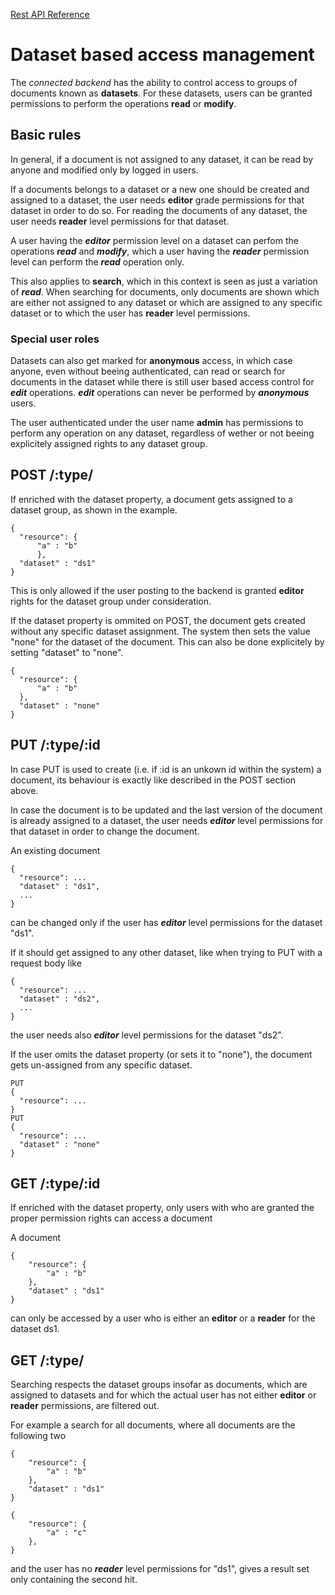 [Rest API Reference](rest-api-reference.md)

# Dataset based access management

The *connected backend* has the ability to control access to groups
of documents known as **datasets**. For these datasets, users can be granted permissions
to perform the operations **read** or **modify**.

## Basic rules

In general, if a document is not assigned to any dataset, it can be read by anyone
and modified only by logged in users.

If a documents belongs to a dataset or a new one should be created and assigned to a dataset,
the user needs **editor** grade permissions for that dataset in order to do so. 
For reading the documents of any dataset, the user needs **reader** level permissions 
for that dataset. 

A user having the ***editor*** permission level on a dataset can perfom the operations ***read***
and ***modify***, which a user having the ***reader*** permission level can perform the ***read***
operation only.

This also applies to **search**, which in this context is seen as just 
a variation of ***read***. When searching for documents, only documents are shown 
which are either not assigned to any dataset or which
are assigned to any specific dataset or to which the user has **reader** level permissions.

### Special user roles

Datasets can also get marked for **anonymous** access, in which case anyone, even without beeing
authenticated, can read or search for documents in the dataset while there is still user based
access control for ***edit*** operations. ***edit*** operations can never be performed by 
***anonymous*** users.

The user authenticated under the user name **admin** has permissions to perform any operation
on any dataset, regardless of wether or not beeing explicitely assigned rights to any dataset group.

## POST /:type/

If enriched with the dataset property, a document gets
assigned to a dataset group, as shown in the example.

```
{
  "resource": {
      "a" : "b"
      },
  "dataset" : "ds1"
}
```

This is only allowed if the user posting to the backend is 
granted **editor** rights for the dataset group under consideration.

If the dataset property is ommited on POST, the document gets created without any specific
dataset assignment. The system then sets the value "none" for the dataset of the document.
This can also be done explicitely by setting "dataset" to "none".

```
{
  "resource": {
      "a" : "b"
  },
  "dataset" : "none"
}
```

## PUT /:type/:id

In case PUT is used to create (i.e. if :id is an unkown id within the system) a 
document, its behaviour is exactly like described in
the POST section above.

In case the document is to be updated and the last version of the document 
is already assigned to a dataset, the user needs ***editor*** level permissions for that
dataset in order to change the document.

An existing document

```
{
  "resource": ...
  "dataset" : "ds1",
  ...
}
```

can be changed only if the user has ***editor*** level permissions for the dataset "ds1".

If it should get assigned to any other dataset, 
like when trying to PUT with a request body like

```
{
  "resource": ...
  "dataset" : "ds2",
  ...
}
```

the user needs also ***editor*** level permissions for the dataset "ds2".

If the user omits the dataset property (or sets it to "none"), 
the document gets un-assigned from any specific dataset.

```
PUT
{
  "resource": ...
}
PUT
{
  "resource": ...
  "dataset" : "none"
}
```

## GET /:type/:id

If enriched with the dataset property, only users with who are granted 
the proper permission rights can access a document

A document

```
{
    "resource": {
        "a" : "b"
    },
    "dataset" : "ds1"
}
```

can only be accessed by a user who is either an **editor** or a **reader** for
the dataset ds1.

## GET /:type/

Searching respects the dataset groups insofar as documents, which are assigned to datasets and
for which the actual user has not either **editor** or **reader** permissions, are filtered out.

For example a search for all documents, where all documents are the following two

```
{
    "resource": {
        "a" : "b"
    },
    "dataset" : "ds1"
}

{
    "resource": {
        "a" : "c"
    },
}
```

and the user has no ***reader*** level permissions for "ds1", 
gives a result set only containing the second hit.



